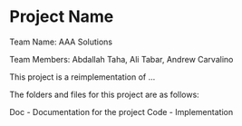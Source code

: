 # Project Name

Team Name: AAA Solutions

Team Members: Abdallah Taha, Ali Tabar, Andrew Carvalino


This project is a reimplementation of ...

The folders and files for this project are as follows:

Doc - Documentation for the project
Code - Implementation
